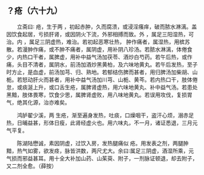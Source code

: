 ## ？疮（六十九）


&emsp;&emsp;立斋曰∶ 疮，生于两 ，初起赤肿，久而腐溃，或浸淫瘙痒，破而脓水淋漓。盖因饮食起居，亏损肝肾，或因阴火下流，外邪相搏而致。外 ，属足三阳湿热，可治。内 ，属足三阴虚热，难治。若初起恶寒壮热， 肿作痛者，属湿热，用槟苏散。若漫肿作痛，或不肿不痛者，属阴虚，用补阴八珍汤。若脓水淋漓，体倦食少，内热口干者，属脾虚，用补中益气汤加茯苓、酒炒白芍药。若午后热，或作痛，头目不清者，属阴水，前汤加酒炒黑黄柏，及六味地黄丸。若午后发热，至子时方止，是血虚，前汤加芎、归、熟地。若郁结伤脾而甚者，用归脾汤加柴胡、山栀。若怒动肝火而甚者，用补中益气汤加川芎、山栀、黄芩。若内热口干，肢体倦怠，或痰涎上升，或口舌生疮，属脾肾虚热，用六味地黄丸、补中益气汤。若患处黑黯，肢体畏寒，饮食少思，属脾肾虚败，用八味地黄丸。若误用攻伐，复损胃气，绝其化源，治亦难矣。

&emsp;&emsp;鸿胪翟少溪，两 生疮，渐至遍身发热，吐痰，口燥咽干，盗汗心烦，溺赤足热，日晡益甚，形体日瘦，此肾经虚火也。用六味丸，不一月，诸证悉退，三月元气平复。

&emsp;&emsp;陈湖陆懋诚，素因阴虚，过饮入房，发热腿痛似 疮。用发表之剂，两腿肿黯，热气如雾，欲发痉，脉皆洪数，两尺尤大。余曰∶属足三阴虚，酒湿所乘，元气损而邪益甚耳。用十全大补加山药、山茱萸、附子，一剂脉证顿退，却去附子，又二剂全愈。（薛按）

